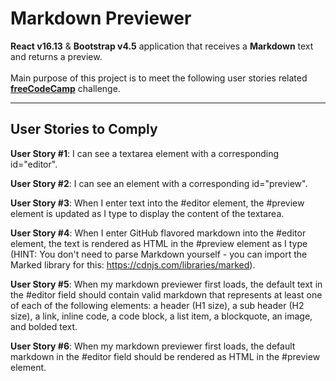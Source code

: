 # Markdown Previewer

**React v16.13** & **Bootstrap v4.5** application that receives a **Markdown** text and returns a preview.<br /><br />
Main purpose of this project is to meet the following user stories related [**freeCodeCamp**](https://www.freecodecamp.org/learn/front-end-libraries/front-end-libraries-projects/build-a-markdown-previewer) challenge.

<hr>

## User Stories to Comply

**User Story #1**: I can see a textarea element with a corresponding id="editor".

**User Story #2**: I can see an element with a corresponding id="preview".

**User Story #3**: When I enter text into the #editor element, the #preview element is updated as I type to display the content of the textarea.

**User Story #4**: When I enter GitHub flavored markdown into the #editor element, the text is rendered as HTML in the #preview element as I type (HINT: You don't need to parse Markdown yourself - you can import the Marked library for this: https://cdnjs.com/libraries/marked).

**User Story #5**: When my markdown previewer first loads, the default text in the #editor field should contain valid markdown that represents at least one of each of the following elements: a header (H1 size), a sub header (H2 size), a link, inline code, a code block, a list item, a blockquote, an image, and bolded text.

**User Story #6**: When my markdown previewer first loads, the default markdown in the #editor field should be rendered as HTML in the #preview element.
